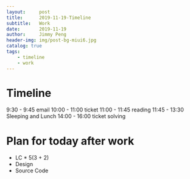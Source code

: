 ```yaml
---
layout:     post
title:      2019-11-19-Timeline
subtitle:   Work
date:       2019-11-19
author:     Jimmy Peng
header-img: img/post-bg-miui6.jpg
catalog: true
tags:
    - timeline
    - work
---
```


# Timeline
9:30 - 9:45 email
10:00 - 11:00 ticket
11:00 - 11:45 reading 
11:45 - 13:30 Sleeping and Lunch
14:00 - 16:00 ticket solving


# Plan for today after work
- LC * 5(3 + 2)
- Design
- Source Code

